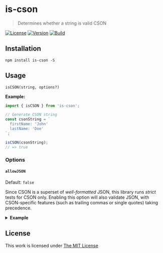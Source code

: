 # is-cson

> Determines whether a string is valid CSON

[![License](https://img.shields.io/github/license/idleberg/node-is-cson?color=blue&style=for-the-badge)](https://github.com/idleberg/node-is-cson/blob/main/LICENSE)
[![Version](https://img.shields.io/npm/v/is-cson?style=for-the-badge)](https://www.npmjs.org/package/is-cson)
[![Build](https://img.shields.io/github/actions/workflow/status/idleberg/node-is-cson/default.yml?style=for-the-badge)](https://github.com/idleberg/node-is-cson/actions)

## Installation

`npm install is-cson -S`

## Usage

`isCSON(string, options?)`

**Example:**

```js
import { isCSON } from 'is-cson';

// Generate CSON string
const csonString = `
  firstName: 'John'
  lastName: 'Doe'
`;

isCSON(csonString);
// => true
```

### Options

#### `allowJSON`

Default: `false`  

Since CSON is a superset of *well-formatted* JSON, this library runs *strict* tests for CSON only. Enabling this option will also validate JSON, with CSON-specific features (such as trailing commas or single quotes) taking precedence.

<details>
<summary><strong>Example</strong></summary>

```js
const jsonString = `{
  "firstName": "John",
  "lastName": "Doe"
}`;

isCSON(jsonString, { allowJSON: true });
// => true
```
</details>

## License

This work is licensed under [The MIT License](https://opensource.org/licenses/MIT)
